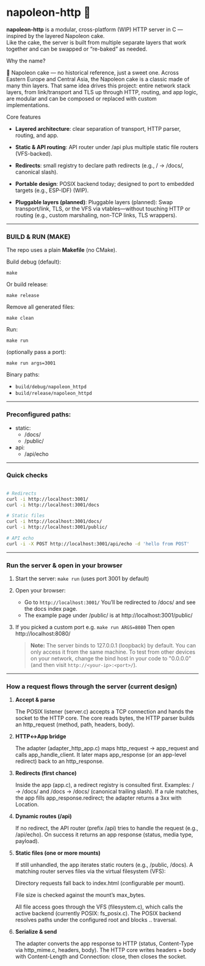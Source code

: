 # **napoleon-http** 🍰

**napoleon-http** is a modular, cross-platform (WIP) HTTP server in C — inspired by the layered Napoleon cake.     
    Like the cake, the server is built from multiple separate layers that work together and can be swapped or “re-baked” as needed.

Why the name?

🍰 Napoleon cake — no historical reference, just a sweet one.
Across Eastern Europe and Central Asia, the Napoleon cake is a classic made of many thin layers.
That same idea drives this project: entire network stack layers, from link/transport and TLS up through HTTP, routing, and app logic, are modular and can be composed or replaced with custom implementations.

Core features

* **Layered architecture**: clear separation of transport, HTTP parser, routing, and app.

* **Static & API routing**: API router under /api plus multiple static file routers (VFS-backed).

* **Redirects**: small registry to declare path redirects (e.g., / → /docs/, canonical slash).

* **Portable design**: POSIX backend today; designed to port to embedded targets (e.g., ESP-IDF) (WIP).

* **Pluggable layers (planned)**: Pluggable layers (planned): Swap transport/link, TLS, or the VFS via vtables—without touching HTTP or routing (e.g., custom marshaling, non-TCP links, TLS wrappers). 
---

### BUILD & RUN (MAKE)

The repo uses a plain **Makefile** (no CMake).


Build debug (default):     

```make```

Or build release:

```make release```

Remove all generated files:

```make clean```

Run:

```make run```

(optionally pass a port):

```make run args=3001```

Binary paths:
 - ```build/debug/napoleon_httpd```
 - ```build/release/napoleon_httpd```

---

### Preconfigured paths:

- static:
    - /docs/
    - /public/
- api:
    - /api/echo

---
### Quick checks 
```bash

# Redirects
curl -i http://localhost:3001/
curl -i http://localhost:3001/docs

# Static files
curl -i http://localhost:3001/docs/
curl -i http://localhost:3001/public/

# API echo
curl -i -X POST http://localhost:3001/api/echo -d 'hello from POST'

```
---
### Run the server & open in your browser

1. Start the server:
   ```make run```
   (uses port 3001 by default)

2. Open your browser:
   * Go to ```http://localhost:3001/```
     You’ll be redirected to /docs/ and see the docs index page.
   * The example page under /public/ is at http://localhost:3001/public/

3. If you picked a custom port e.g.
   ```make run ARGS=8080```
   Then open http://localhost:8080/
   > **Note:**
   > The server binds to 127.0.0.1 (loopback) by default. You can only access it from the same machine.
   > To test from other devices on your network, change the bind host in your code to "0.0.0.0" (and then visit ```http://<your-ip>:<port>/```).
---
### How a request flows through the server (current design)

1. **Accept & parse**

    The POSIX listener (server.c) accepts a TCP connection and hands the socket to the HTTP core.
    The core reads bytes, the HTTP parser builds an http_request (method, path, headers, body).

2. **HTTP↔App bridge**

    The adapter (adapter_http_app.c) maps http_request → app_request and calls app_handle_client.
    It later maps app_response (or an app-level redirect) back to an http_response.

3. **Redirects (first chance)**

    Inside the app (app.c), a redirect registry is consulted first.
    Examples: / → /docs/ and /docs → /docs/ (canonical trailing slash).
    If a rule matches, the app fills app_response.redirect; the adapter returns a 3xx with Location.

4. **Dynamic routes (/api)**

    If no redirect, the API router (prefix /api) tries to handle the request (e.g., /api/echo).
    On success it returns an app response (status, media type, payload).

5. **Static files (one or more mounts)**

    If still unhandled, the app iterates static routers (e.g., /public, /docs).
    A matching router serves files via the virtual filesystem (VFS):

    Directory requests fall back to index.html (configurable per mount).

    File size is checked against the mount’s max_bytes.

    All file access goes through the VFS (filesystem.c), which calls the active backend (currently POSIX: fs_posix.c).
    The POSIX backend resolves paths under the configured root and blocks .. traversal.

6. **Serialize & send**

    The adapter converts the app response to HTTP (status, Content-Type via http_mime.c, headers, body).
    The HTTP core writes headers + body with Content-Length and Connection: close, then closes the socket.
